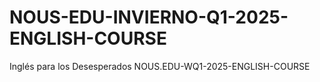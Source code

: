 # NOUS-EDU-INVIERNO-Q1-2025-ENGLISH-COURSE
Inglés para los Desesperados NOUS.EDU-WQ1-2025-ENGLISH-COURSE
